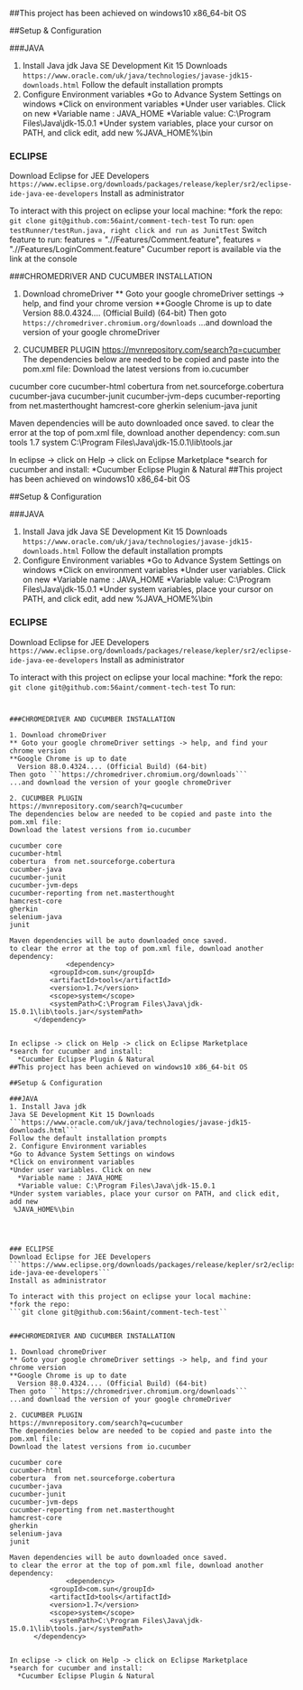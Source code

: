 ##This project has been achieved on windows10 x86_64-bit OS

##Setup & Configuration

###JAVA
1. Install Java jdk
Java SE Development Kit 15 Downloads
```https://www.oracle.com/uk/java/technologies/javase-jdk15-downloads.html```
Follow the default installation prompts
2. Configure Environment variables
*Go to Advance System Settings on windows
  *Click on environment variables
  *Under user variables. Click on new
    *Variable name : JAVA_HOME
    *Variable value: C:\Program Files\Java\jdk-15.0.1
  *Under system variables, place your cursor on PATH, and click edit, add new
   %JAVA_HOME%\bin 




### ECLIPSE
Download Eclipse for JEE Developers
```https://www.eclipse.org/downloads/packages/release/kepler/sr2/eclipse-ide-java-ee-developers```
Install as administrator

To interact with this project on eclipse your local machine:
*fork the repo:
  ```git clone git@github.com:56aint/comment-tech-test```
  To run:
  ```open testRunner/testRun.java, right click and run as JunitTest```
  Switch feature to run:
  features = ".//Features/Comment.feature",
  features = ".//Features/LoginComment.feature"
  Cucumber report is available via the link at the console
  

###CHROMEDRIVER AND CUCUMBER INSTALLATION

1. Download chromeDriver
** Goto your google chromeDriver settings -> help, and find your chrome version
  **Google Chrome is up to date
    Version 88.0.4324.... (Official Build) (64-bit)
Then goto ```https://chromedriver.chromium.org/downloads```
...and download the version of your google chromeDriver

2. CUCUMBER PLUGIN
https://mvnrepository.com/search?q=cucumber
The dependencies below are needed to be copied and paste into the pom.xml file:
Download the latest versions from io.cucumber

cucumber core
cucumber-html
cobertura  from net.sourceforge.cobertura
cucumber-java
cucumber-junit
cucumber-jvm-deps
cucumber-reporting from net.masterthought
hamcrest-core
gherkin
selenium-java
junit

Maven dependencies will be auto downloaded once saved.
to clear the error at the top of pom.xml file, download another dependency:
                <dependency>
			<groupId>com.sun</groupId>
			<artifactId>tools</artifactId>
			<version>1.7</version>
			<scope>system</scope>
			<systemPath>C:\Program Files\Java\jdk-15.0.1\lib\tools.jar</systemPath>
		</dependency>


In eclipse -> click on Help -> click on Eclipse Marketplace
  *search for cucumber and install:
    *Cucumber Eclipse Plugin & Natural
##This project has been achieved on windows10 x86_64-bit OS

##Setup & Configuration

###JAVA
1. Install Java jdk
Java SE Development Kit 15 Downloads
```https://www.oracle.com/uk/java/technologies/javase-jdk15-downloads.html```
Follow the default installation prompts
2. Configure Environment variables
*Go to Advance System Settings on windows
  *Click on environment variables
  *Under user variables. Click on new
    *Variable name : JAVA_HOME
    *Variable value: C:\Program Files\Java\jdk-15.0.1
  *Under system variables, place your cursor on PATH, and click edit, add new
   %JAVA_HOME%\bin 




### ECLIPSE
Download Eclipse for JEE Developers
```https://www.eclipse.org/downloads/packages/release/kepler/sr2/eclipse-ide-java-ee-developers```
Install as administrator

To interact with this project on eclipse your local machine:
*fork the repo:
  ```git clone git@github.com:56aint/comment-tech-test```
  To run:
  ```open testRunner/testRun.java, right click and run as JunitTest
  

###CHROMEDRIVER AND CUCUMBER INSTALLATION

1. Download chromeDriver
** Goto your google chromeDriver settings -> help, and find your chrome version
  **Google Chrome is up to date
    Version 88.0.4324.... (Official Build) (64-bit)
Then goto ```https://chromedriver.chromium.org/downloads```
...and download the version of your google chromeDriver

2. CUCUMBER PLUGIN
https://mvnrepository.com/search?q=cucumber
The dependencies below are needed to be copied and paste into the pom.xml file:
Download the latest versions from io.cucumber

cucumber core
cucumber-html
cobertura  from net.sourceforge.cobertura
cucumber-java
cucumber-junit
cucumber-jvm-deps
cucumber-reporting from net.masterthought
hamcrest-core
gherkin
selenium-java
junit

Maven dependencies will be auto downloaded once saved.
to clear the error at the top of pom.xml file, download another dependency:
                <dependency>
			<groupId>com.sun</groupId>
			<artifactId>tools</artifactId>
			<version>1.7</version>
			<scope>system</scope>
			<systemPath>C:\Program Files\Java\jdk-15.0.1\lib\tools.jar</systemPath>
		</dependency>


In eclipse -> click on Help -> click on Eclipse Marketplace
  *search for cucumber and install:
    *Cucumber Eclipse Plugin & Natural
##This project has been achieved on windows10 x86_64-bit OS

##Setup & Configuration

###JAVA
1. Install Java jdk
Java SE Development Kit 15 Downloads
```https://www.oracle.com/uk/java/technologies/javase-jdk15-downloads.html```
Follow the default installation prompts
2. Configure Environment variables
*Go to Advance System Settings on windows
  *Click on environment variables
  *Under user variables. Click on new
    *Variable name : JAVA_HOME
    *Variable value: C:\Program Files\Java\jdk-15.0.1
  *Under system variables, place your cursor on PATH, and click edit, add new
   %JAVA_HOME%\bin 




### ECLIPSE
Download Eclipse for JEE Developers
```https://www.eclipse.org/downloads/packages/release/kepler/sr2/eclipse-ide-java-ee-developers```
Install as administrator

To interact with this project on eclipse your local machine:
*fork the repo:
  ```git clone git@github.com:56aint/comment-tech-test``
  

###CHROMEDRIVER AND CUCUMBER INSTALLATION

1. Download chromeDriver
** Goto your google chromeDriver settings -> help, and find your chrome version
  **Google Chrome is up to date
    Version 88.0.4324.... (Official Build) (64-bit)
Then goto ```https://chromedriver.chromium.org/downloads```
...and download the version of your google chromeDriver

2. CUCUMBER PLUGIN
https://mvnrepository.com/search?q=cucumber
The dependencies below are needed to be copied and paste into the pom.xml file:
Download the latest versions from io.cucumber

cucumber core
cucumber-html
cobertura  from net.sourceforge.cobertura
cucumber-java
cucumber-junit
cucumber-jvm-deps
cucumber-reporting from net.masterthought
hamcrest-core
gherkin
selenium-java
junit

Maven dependencies will be auto downloaded once saved.
to clear the error at the top of pom.xml file, download another dependency:
                <dependency>
			<groupId>com.sun</groupId>
			<artifactId>tools</artifactId>
			<version>1.7</version>
			<scope>system</scope>
			<systemPath>C:\Program Files\Java\jdk-15.0.1\lib\tools.jar</systemPath>
		</dependency>


In eclipse -> click on Help -> click on Eclipse Marketplace
  *search for cucumber and install:
    *Cucumber Eclipse Plugin & Natural
